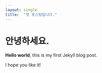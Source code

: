 ```yaml
---
layout: single
title:  "첫 포스팅입니다."
---
```


# 안녕하세요.

**Hello world**, this is my first Jekyll blog post.

I hope you like it!
